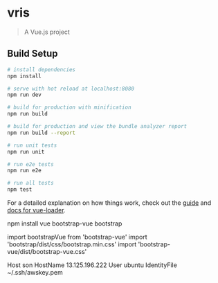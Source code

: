# vris

> A Vue.js project

## Build Setup

``` bash
# install dependencies
npm install

# serve with hot reload at localhost:8080
npm run dev

# build for production with minification
npm run build

# build for production and view the bundle analyzer report
npm run build --report

# run unit tests
npm run unit

# run e2e tests
npm run e2e

# run all tests
npm test
```

For a detailed explanation on how things work, check out the [guide](http://vuejs-templates.github.io/webpack/) and [docs for vue-loader](http://vuejs.github.io/vue-loader).

npm install vue bootstrap-vue bootstrap

import bootstrapVue from 'bootstrap-vue'
import 'bootstrap/dist/css/bootstrap.min.css'
import 'bootstrap-vue/dist/bootstrap-vue.css'

Host son
    HostName 13.125.196.222
    User ubuntu
    IdentityFile ~/.ssh/awskey.pem
